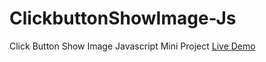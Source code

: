 # ClickbuttonShowImage-Js
Click Button Show Image Javascript Mini Project
[Live Demo](https://mdsakib-11.github.io/ClickbuttonShowImage-Js/)
